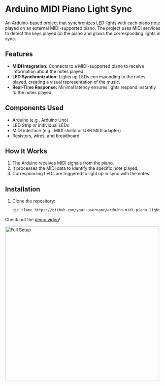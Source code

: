 # Arduino MIDI Piano Light Sync

An Arduino-based project that synchronizes LED lights with each piano note played on an external MIDI-supported piano. The project uses MIDI services to detect the keys played on the piano and glows the corresponding lights in sync.

## Features

- **MIDI Integration:** Connects to a MIDI-supported piano to receive information about the notes played.
- **LED Synchronization:** Lights up LEDs corresponding to the notes played, creating a visual representation of the music.
- **Real-Time Response:** Minimal latency ensures lights respond instantly to the notes played.

## Components Used

- Arduino (e.g., Arduino Uno)
- LED Strip or individual LEDs
- MIDI interface (e.g., MIDI shield or USB MIDI adapter)
- Resistors, wires, and breadboard

## How It Works

1. The Arduino receives MIDI signals from the piano.
2. It processes the MIDI data to identify the specific note played.
3. Corresponding LEDs are triggered to light up in sync with the notes.

## Installation

1. Clone the repository:
   ```bash
   git clone https://github.com/your-username/arduino-midi-piano-light-sync.git

Check out the [demo video](https://www.youtube.com/watch?v=your-demo-video-link)!

<img src="images/thum.png" alt="Full Setup" width="500"/>


